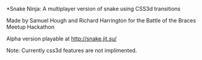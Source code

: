 *Snake Ninja: A multiplayer version of snake using CSS3d transitions

Made by Samuel Hough and Richard Harrington for the Battle of the Braces Meetup Hackathon

Alpha version playable at 
http://snake.jit.su/

Note: Currently css3d features are not implimented.